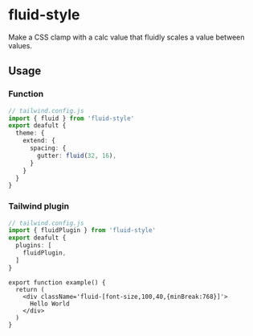 # fluid-style

Make a CSS clamp with a calc value that fluidly scales a value between values.

## Usage

### Function

```ts
// tailwind.config.js
import { fluid } from 'fluid-style'
export deafult {
  theme: {
    extend: {
      spacing: {
        gutter: fluid(32, 16),
      }
    }
  }
}
```

### Tailwind plugin

```ts
// tailwind.config.js
import { fluidPlugin } from 'fluid-style'
export deafult {
  plugins: [
    fluidPlugin,
  ]
}
```

```tsx
export function example() {
  return (
    <div className='fluid-[font-size,100,40,{minBreak:768}]'>
      Hello World
    </div>
  )
}
